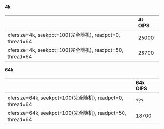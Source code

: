 #### 4k
||4k OIPS|
|:-|:-|
|xfersize=4k, seekpct=100(完全随机), readpct=0, thread=64|25000||
|xfersize=4k, seekpct=100(完全随机), readpct=50, thread=64|28700||

#### 64k
||64k OIPS|
|:-|:-|
|xfersize=64k, seekpct=100(完全随机), readpct=0, thread=64|???|
|xfersize=64k, seekpct=100(完全随机), readpct=50, thread=64|18700|
